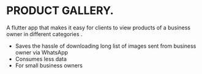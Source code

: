 # PRODUCT GALLERY.

 A flutter app that makes it easy for clients to view products of a business owner in different categories .
  - Saves the hassle of downloading long list of images sent from business owner via WhatsApp
  - Consumes less data
  - For small business owners
 
 
